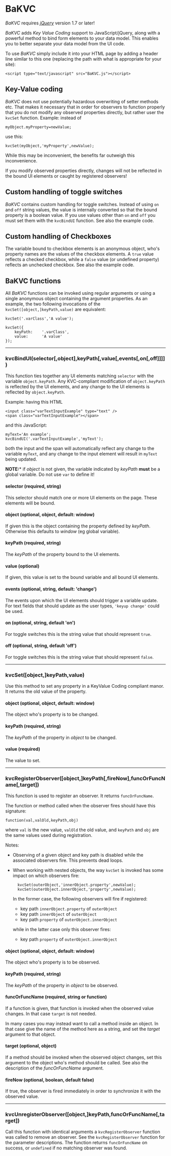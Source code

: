 # BaKVC

*BaKVC* requires [*jQuery*](http://jquery.com/) version 1.7 or later!

*BaKVC* adds *Key Value Coding* support to JavaScript/jQuery, along with a powerful method to bind form elements to your data model. This enables you to better separate your data model from the UI code.

To use *BaKVC* simply include it into your HTML page by adding a header line similar to this one (replacing the path with what is appropriate for your site):

	<script type="text/javascript" src="BaKVC.js"></script>


## Key-Value coding

*BaKVC* does not use potentially hazardous overwriting of setter methods etc. That makes it necessary that in order for observers to function properly that you do not modify any observed properties directly, but rather user the `kvcSet` function. Example: instead of

	myObject.myProperty=newValue;

use this:

	kvcSet(myObject,'myProperty',newValue);

While this may be inconvenient, the benefits far outweigh this inconvenience.

If you modify observed properties directly, changes will not be reflected in the bound UI elements or caught by registered observers!

## Custom handling of toggle switches

*BaKVC* contains custom handling for toggle switches. Instead of using `on` and `off` string values, the value is internally converted so that the bound property is a boolean value. If you use values other than `on` and `off` you must set them with the `kvcBindUI` function. See also the example code.

## Custom handling of Checkboxes

The variable bound to checkbox elements is an anonymous object, who's property names are the values of the checkbox elements. A `true` value reflects a checked checkbox, while a `false` value (or undefined property) reflects an unchecked checkbox. See also the example code.

## BaKVC functions

All *BaKVC* functions can be invoked using regular arguments or using a single anonymous object containing the argument properties. As an example, the two following invocations of the `kvcSet([object,]keyPath,value)` are equivalent:

	kvcSet('.varClass','A value');
	
	kvcSet({
		keyPath:	'.varClass',
		value:		'A value'
	});

---

### kvcBindUI(selector[,object],keyPath[,value[,events[,on[,off]]]])

This function ties together any UI elements matching `selector` with the variable `object.keyPath`. Any KVC-compliant modification of `object.keyPath` is reflected by the UI elements, and any change to the UI elements is reflected by `object.keyPath`.

Example: having this HTML

	<input class="varTextInputExample" type="text" />
	<span class="varTextInputExample"></span>

and this JavaScript:

	myText='An example';
	kvcBindUI('.varTextInputExample','myText');

both the input and the span will automatically reflect any change to the variable `myText`, and any change to the input element will result in `myText` being updated.

**NOTE:*** if *object* is not given, the variable indicated by *keyPath* **must** be a global variable. Do not use `var` to define it!

#### selector (required, string)

This selector should match one or more UI elements on the page. These elements will be bound.

#### object (optional, object, default: window)

If given this is the object containing the property defined by *keyPath*. Otherwise this defaults to *window* (eg global variable).

#### keyPath (required, string)

The *keyPath* of the property bound to the UI elements.

#### value (optional)

If given, this value is set to the bound variable and all bound UI elements.

#### events (optional, string, default: 'change')

The events upon which the UI elements should trigger a variable update. For text fields that should update as the user types, `'keyup change'` could be used.

#### on (optional, string, default 'on')

For toggle switches this is the string value that should represent `true`.

#### off (optional, string, default 'off')

For toggle switches this is the string value that should represent `false`.

---

### kvcSet([object,]keyPath,value)

Use this method to set any property in a KeyValue Coding compliant manor. It returns the old value of the property.

#### object (optional, object, default: window)

The object who's property is to be changed.

#### keyPath (required, string)

The *keyPath* of the property in *object* to be changed.

#### value (required)

The value to set.

---

### kvcRegisterObserver([object,]keyPath[,fireNow],funcOrFuncName[,target])

This function is used to register an observer. It returns `funcOrFuncName`.

The function or method called when the observer fires should have this signature:

	function(val,valOld,keyPath,obj)

where `val` is the new value, `valOld` the old value, and `keyPath` and `obj` are the same values used during registration.

Notes:

- Observing of a given object and key path is disabled while the associated observers fire. This prevents dead loops.

- When working with nested objects, the way `kvcSet` is invoked has some impact on which observers fire:

		kvcSet(outerObject,'innerObject.property',newValue);
		kvcSet(outerObject.innerObject,'property',newValue);
	
	In the former case, the following observers will fire if registered:
	
	- key path `innerObject.property` of `outerObject`
	- key path `innerObject` of `outerObject` 
	- key path `property` of `outerObject.innerObject` 
	
	while in the latter case only this observer fires:
	
	- key path `property` of `outerObject.innerObject` 


#### object (optional, object, default: window)

The object who's property is to be observed.

#### keyPath (required, string)

The *keyPath* of the property in *object* to be observed.

#### funcOrFuncName (required, string or function)

If a function is given, that function is invoked when the observed value changes. In that case `target` is not needed.

In many cases you may instead want to call a method inside an object. In that case give the name of the method here as a string, and set the *target* argument to that object.

#### target (optional, object)

If a method should be invoked when the observed object changes, set this argument to the object who's method should be called. See also the description of the *funcOrFuncName* argument.

#### fireNow (optional, boolean, default false)

If true, the observer is fired immediately in order to synchronize it with the observed value.

---

### kvcUnregisterObserver([object,]keyPath,funcOrFuncName[,target])

Call this function with identical arguments a `kvcRegisterObserver` function was called to remove an observer. See the `kvcRegisterObserver` function for the parameter descriptions. The function returns `funcOrFuncName` on success, or `undefined` if no matching observer was found.
